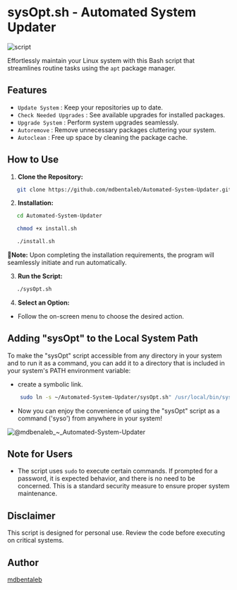 # sysOpt.sh - Automated System Updater

![script](https://github.com/mdbentaleb/Automated-System-Updater/assets/132714803/3d37bf4f-168b-447d-871e-a3a457e6b912)


Effortlessly maintain your Linux system with this Bash script that streamlines routine tasks using the `apt` package manager.

## Features

- `Update System` : Keep your repositories up to date.
- `Check Needed Upgrades` : See available upgrades for installed packages.
- `Upgrade System` : Perform system upgrades seamlessly.
- `Autoremove` : Remove unnecessary packages cluttering your system.
- `Autoclean` : Free up space by cleaning the package cache.

## How to Use

1. **Clone the Repository:**

```bash
   git clone https://github.com/mdbentaleb/Automated-System-Updater.git
```

2. **Installation:**

```bash
   cd Automated-System-Updater
```
```bash
   chmod +x install.sh
```
```bash
   ./install.sh
```
📌**Note:** Upon completing the installation requirements, the program will seamlessly initiate and run automatically.

3. **Run the Script:**
```bash
   ./sysOpt.sh
```

4. **Select an Option:**

- Follow the on-screen menu to choose the desired action.

## Adding "sysOpt" to the Local System Path

To make the "sysOpt" script accessible from any directory in your system and to run it as a command,
you can add it to a directory that is included in your system's PATH environment variable:

- create a symbolic link.
```bash
	sudo ln -s ~/Automated-System-Updater/sysOpt.sh" /usr/local/bin/syso
```
- Now you can enjoy the convenience of using the "sysOpt" script as a command ('syso') from anywhere in your system!

![@mdbenaleb_~_Automated-System-Updater](https://github.com/mdbentaleb/Automated-System-Updater/assets/132714803/2a7a8fca-e413-434a-bf92-16d66010f258)


## Note for Users

- The script uses `sudo` to execute certain commands. If prompted for a password, it is expected behavior, and there is no need to be concerned. This is a standard security measure to ensure proper system maintenance.


## Disclaimer

This script is designed for personal use. Review the code before executing on critical systems.


## Author

[mdbentaleb](https://github.com/mdbentaleb)
